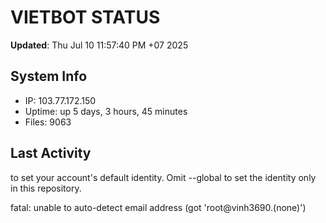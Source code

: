 # VIETBOT STATUS
**Updated**: Thu Jul 10 11:57:40 PM +07 2025

## System Info
- IP: 103.77.172.150
- Uptime: up 5 days, 3 hours, 45 minutes
- Files: 9063

## Last Activity

to set your account's default identity.
Omit --global to set the identity only in this repository.

fatal: unable to auto-detect email address (got 'root@vinh3690.(none)')
